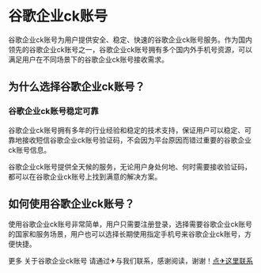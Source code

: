 # 谷歌企业ck账号

谷歌企业ck账号为用户提供安全、稳定、快速的谷歌企业ck账号服务。作为国内领先的谷歌企业ck账号之一，谷歌企业ck账号拥有多个国内外手机号资源，可以满足用户在不同场景下的谷歌企业ck账号接收需求。

## 为什么选择谷歌企业ck账号？

### 谷歌企业ck账号稳定可靠

谷歌企业ck账号拥有多年的行业经验和稳定的技术支持，保证用户可以稳定、可靠地接收短信谷歌企业ck账号验证码，不会因为平台原因而错过重要的谷歌企业ck账号信息。

谷歌企业ck账号提供全天候的服务，无论用户身处何地、何时需要接收验证码，都可以在谷歌企业ck账号上找到满意的解决方案。

## 如何使用谷歌企业ck账号？

使用谷歌企业ck账号非常简单，用户只需要注册登录，选择需要谷歌企业ck账号的国家和服务场景，用户也可以选择长期使用指定手机号来谷歌企业ck账号，方便快捷。

更多 关于谷歌企业ck账号 请通过✈与我们联系，感谢阅读，谢谢！[点✈这里联系](https://kksks.com/)
